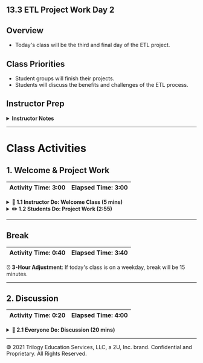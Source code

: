 ## 13.3 ETL Project Work Day 2

## Overview

* Today's class will be the third and final day of the ETL project.

## Class Priorities

* Student groups will finish their projects.
* Students will discuss the benefits and challenges of the ETL process.

## Instructor Prep

<details>
    <summary><strong>Instructor Notes</strong></summary>

* Your project week may have been shifted due to a holiday. This means that students will have less time to work on projects today.

  * It may be helpful to remind students that there are office hours before and after class that may be used for extended project work.

  * Alternatively they may coordinate with team members to work on their projects outside of class.

* Students will use today's class to wrap up their ETL projects.

* Today's class will end with a discussion of the projects.

* Remember that this project, like the other projects in this course, is to be graded by yourself and your fellow instructional team members.

* Please reference our [Student FAQ](../../../05-Instructor-Resources/README.md#unit-13-etl-project) for answers to questions frequently asked by students of this program. If you have any recommendations for additional questions, feel free to log an issue or a pull request with your desired additions.

</details>

- - -

# Class Activities

## 1. Welcome & Project Work

| Activity Time:       3:00 |  Elapsed Time:      3:00  |
|---------------------------|---------------------------|

<details>
    <summary><strong>📣 1.1 Instructor Do: Welcome Class (5 mins)</strong></summary>

* Welcome students to class and let them know that today will be the last day of class time and the project report will be due at midnight tonight.

* Alert students that the part of class will involve a class discussion of the project.

</details>

<details>
    <summary><strong>✏️ 1.2 Students Do: Project Work (2:55)</strong></summary>

* ⏰**3-Hour Adjustment**: If today's class is on a weekday, reduce the project work time to **2 hours and 20 minutes**.

* Students will use this time to wrap up their projects and presentations.

* The instructional staff should be available to help groups with final questions and hurdles.

</details>

- - -

## Break

| Activity Time:       0:40 |  Elapsed Time:      3:40  |
|---------------------------|---------------------------|

⏰ **3-Hour Adjustment**: If today's class is on a weekday, break will be 15 minutes.

- - -

## 2. Discussion

| Activity Time:       0:20 |  Elapsed Time:      4:00  |
|---------------------------|---------------------------|

<details>
    <summary><strong>🎉 2.1 Everyone Do: Discussion (20 mins)</strong></summary>

* Use the remaining time to discuss the importance of ETL as a class. Some questions to pose to the class include:

  * What are challenges associated with ETL?

  * What are benefits of ETL?

  * How might ETL change when moving to the cloud?

* Optionally, send out this [article](https://www.sas.com/en_sg/insights/data-management/what-is-etl.html) on ETL.

</details>

- - -

© 2021 Trilogy Education Services, LLC, a 2U, Inc. brand. Confidential and Proprietary. All Rights Reserved.
